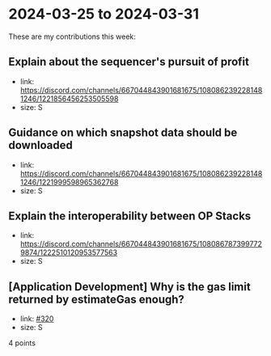 # 2024-03-25 to 2024-03-31

These are my contributions this week:

## Explain about the sequencer's pursuit of profit

- link: https://discord.com/channels/667044843901681675/1080862392281481246/1221856456253505598
- size: S

## Guidance on which snapshot data should be downloaded

- link: https://discord.com/channels/667044843901681675/1080862392281481246/1221999598965362768
- size: S

## Explain the interoperability between OP Stacks

- link: https://discord.com/channels/667044843901681675/1080867873997729874/1222510120953577563
- size: S

## [Application Development] Why is the gas limit returned by estimateGas enough?

- link: [#320](https://github.com/ethereum-optimism/developers/discussions/320)
- size: S

4 points
